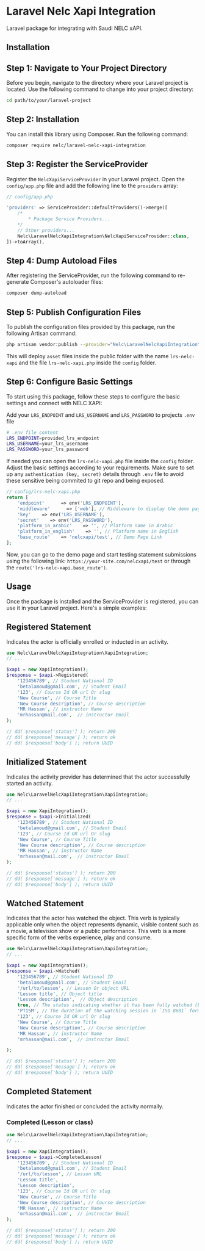 # Laravel Nelc Xapi Integration

Laravel package for integrating with Saudi NELC xAPI.

## Installation

## Step 1: Navigate to Your Project Directory

Before you begin, navigate to the directory where your Laravel project is located. Use the following command to change into your project directory:

```bash
cd path/to/your/laravel-project
```

## Step 2: Installation

You can install this library using Composer. Run the following command:

```bash
composer require nelc/laravel-nelc-xapi-integration
```

## Step 3: Register the ServiceProvider

Register the `NelcXapiServiceProvider` in your Laravel project. Open the `config/app.php` file and add the following line to the `providers` array:

```php
// config/app.php

'providers' => ServiceProvider::defaultProviders()->merge([
    /*
        * Package Service Providers...
    */
    // Other providers...
    Nelc\LaravelNelcXapiIntegration\NelcXapiServiceProvider::class,
])->toArray(),
```

## Step 4: Dump Autoload Files
After registering the ServiceProvider, run the following command to re-generate Composer's autoloader files:

```bash
composer dump-autoload
```

## Step 5: Publish Configuration Files
To publish the configuration files provided by this package, run the following Artisan command:

```bash
php artisan vendor:publish --provider="Nelc\LaravelNelcXapiIntegration\NelcXapiServiceProvider"
```
This will deploy `asset` files inside the public folder with the name `lrs-nelc-xapi` and the file `lrs-nelc-xapi.php` inside the `config` folder.

## Step 6: Configure Basic Settings
To start using this package, follow these steps to configure the basic settings and connect with NELC XAPI:


Add your `LRS_ENDPOINT` and `LRS_USERNAME` and `LRS_PASSWORD` to projects `.env` file
```bash
# .env file content
LRS_ENDPOINT=provided_lrs_endpoint
LRS_USERNAME=your_lrs_username
LRS_PASSWORD=your_lrs_password
```

If needed you can open the `lrs-nelc-xapi.php` file inside the `config` folder. Adjust the basic settings according to your requirements. Make sure to set up any `authentication (key, secret)` details through `.env` file to avoid these sensitive being commited to git repo and being exposed.

```php
// config/lrs-nelc-xapi.php
return [
    'endpoint'      => env('LRS_ENDPOINT'),
    'middleware'      => ['web'], // Middleware to display the demo page, ['web', 'auth', ...]
    'key'    => env('LRS_USERNAME'),
    'secret'    => env('LRS_PASSWORD'),
    'platform_in_arabic'    => '', // Platform name in Arabic
    'platform_in_english'    => '', // Platform name in English
    'base_route'    => 'nelcxapi/test', // Demo Page Link
];
```


Now, you can go to the demo page and start testing statement submissions using the following link:
`https://your-site.com/nelcxapi/test` or through the `route('lrs-nelc-xapi.base_route')`.

## Usage
Once the package is installed and the ServiceProvider is registered, you can use it in your Laravel project. Here's a simple examples:

## Registered Statement
Indicates the actor is officially enrolled or inducted in an activity.
```php
use Nelc\LaravelNelcXapiIntegration\XapiIntegration;
// ...

$xapi = new XapiIntegration();
$response = $xapi->Registered(
    '123456789', // Student National ID
    'betalamoud@gmail.com', // Student Email
    '123', // Course Id OR url Or slug
    'New Course', // Course Title
    'New Course description', // Course description
    'MR Hassan', // instructor Name
    'mrhassan@mail.com',  // instructor Email
);

// dd( $response['status'] ); return 200
// dd( $response['message'] ); return ok
// dd( $response['body'] ); return UUID
```

## Initialized Statement
Indicates the activity provider has determined that the actor successfully started an activity.
```php
use Nelc\LaravelNelcXapiIntegration\XapiIntegration;
// ...

$xapi = new XapiIntegration();
$response = $xapi->Initialized(
    '123456789', // Student National ID
    'betalamoud@gmail.com', // Student Email
    '123', // Course Id OR url Or slug
    'New Course', // Course Title
    'New Course description', // Course description
    'MR Hassan', // instructor Name
    'mrhassan@mail.com',  // instructor Email
);

// dd( $response['status'] ); return 200
// dd( $response['message'] ); return ok
// dd( $response['body'] ); return UUID
```

## Watched Statement
Indicates that the actor has watched the object. This verb is typically applicable only when the object represents dynamic, visible content such as a movie, a television show or a public performance. This verb is a more specific form of the verbs experience, play and consume.
```php
use Nelc\LaravelNelcXapiIntegration\XapiIntegration;
// ...

$xapi = new XapiIntegration();
$response = $xapi->Watched(
    '123456789', // Student National ID
    'betalamoud@gmail.com', // Student Email
    '/url/to/lesson', // Lesson Or object URL
    'Lesson title', // Object title
    'Lesson description',  // Object description
    true, // The status indicating whether it has been fully watched (boolean).
    'PT15M', // The duration of the watching session in `ISO 8601` format.
    '123', // Course Id OR url Or slug
    'New Course', // Course Title
    'New Course description', // Course description
    'MR Hassan', // instructor Name
    'mrhassan@mail.com',  // instructor Email

);

// dd( $response['status'] ); return 200
// dd( $response['message'] ); return ok
// dd( $response['body'] ); return UUID
```

## Completed Statement
Indicates the actor finished or concluded the activity normally.

### Completed (Lesson or class)
```php
use Nelc\LaravelNelcXapiIntegration\XapiIntegration;
// ...

$xapi = new XapiIntegration();
$response = $xapi->CompletedLesson(
    '123456789', // Student National ID
    'betalamoud@gmail.com', // Student Email
    '/url/to/lesson', // Lesson URL
    'Lesson title',
    'Lesson description',
    '123', // Course Id OR url Or slug
    'New Course', // Course Title
    'New Course description', // Course description
    'MR Hassan', // instructor Name
    'mrhassan@mail.com',  // instructor Email
);

// dd( $response['status'] ); return 200
// dd( $response['message'] ); return ok
// dd( $response['body'] ); return UUID
```
